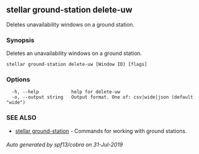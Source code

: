 ## stellar ground-station delete-uw

Deletes unavailability windows on a ground station.

### Synopsis

Deletes an unavailability windows on a ground station.

```
stellar ground-station delete-uw [Window ID] [flags]
```

### Options

```
  -h, --help            help for delete-uw
  -o, --output string   Output format. One of: csv|wide|json (default "wide")
```

### SEE ALSO

* [stellar ground-station](stellar_ground-station.md)	 - Commands for working with ground stations.

###### Auto generated by spf13/cobra on 31-Jul-2019
